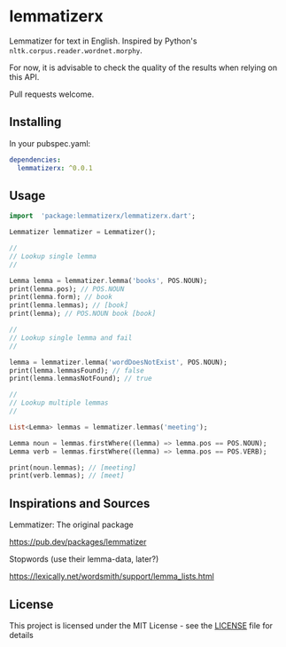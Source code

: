 # lemmatizerx

Lemmatizer for text in English. Inspired by Python's `nltk.corpus.reader.wordnet.morphy`.

For now, it is advisable to check the quality of the results when relying on this API.

Pull requests welcome.

## Installing

In your pubspec.yaml:

```yaml
dependencies:
  lemmatizerx: ^0.0.1
```
## Usage


```dart
import  'package:lemmatizerx/lemmatizerx.dart';

Lemmatizer lemmatizer = Lemmatizer();

//
// Lookup single lemma
//

Lemma lemma = lemmatizer.lemma('books', POS.NOUN);
print(lemma.pos); // POS.NOUN
print(lemma.form); // book
print(lemma.lemmas); // [book]
print(lemma); // POS.NOUN book [book]

//
// Lookup single lemma and fail
//

lemma = lemmatizer.lemma('wordDoesNotExist', POS.NOUN);
print(lemma.lemmasFound); // false
print(lemma.lemmasNotFound); // true

//
// Lookup multiple lemmas
//

List<Lemma> lemmas = lemmatizer.lemmas('meeting');

Lemma noun = lemmas.firstWhere((lemma) => lemma.pos == POS.NOUN);
Lemma verb = lemmas.firstWhere((lemma) => lemma.pos == POS.VERB);

print(noun.lemmas); // [meeting]
print(verb.lemmas); // [meet]
```

## Inspirations and Sources

Lemmatizer: The original package

https://pub.dev/packages/lemmatizer

Stopwords (use their lemma-data, later?)

https://lexically.net/wordsmith/support/lemma_lists.html

## License

This project is licensed under the MIT License - see the [LICENSE](LICENSE) file for details
